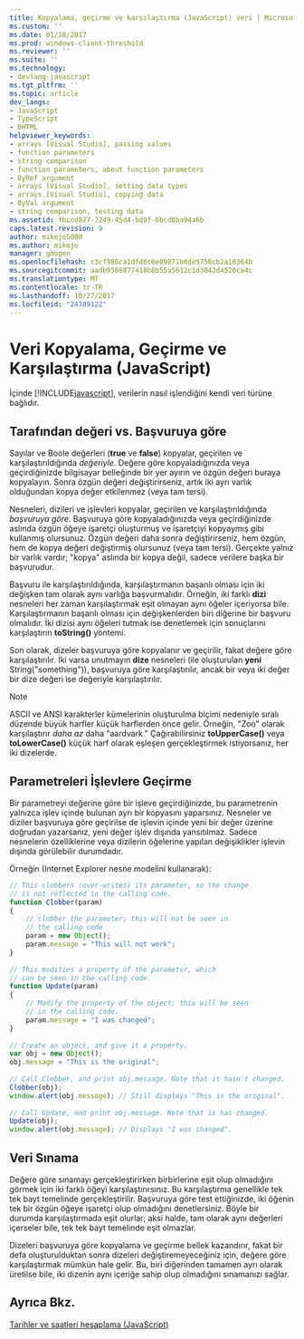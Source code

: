 ```yaml
---
title: Kopyalama, geçirme ve karşılaştırma (JavaScript) veri | Microsoft Docs
ms.custom: ''
ms.date: 01/18/2017
ms.prod: windows-client-threshold
ms.reviewer: ''
ms.suite: ''
ms.technology:
- devlang-javascript
ms.tgt_pltfrm: ''
ms.topic: article
dev_langs:
- JavaScript
- TypeScript
- DHTML
helpviewer_keywords:
- arrays [Visual Studio], passing values
- function parameters
- string comparison
- function parameters, about function parameters
- ByRef argument
- arrays [Visual Studio], setting data types
- arrays [Visual Studio], copying data
- ByVal argument
- string comparison, testing data
ms.assetid: fbccd877-7249-45d4-bd9f-6bcd8ba94a6b
caps.latest.revision: 9
author: mikejo5000
ms.author: mikejo
manager: ghogen
ms.openlocfilehash: c3cf980ca1dfd0c0e09871b6de9756cb2a10364b
ms.sourcegitcommit: aadb9588877418b8b55a5612c1d3842d4520ca4c
ms.translationtype: MT
ms.contentlocale: tr-TR
ms.lasthandoff: 10/27/2017
ms.locfileid: "24789122"
---
```

# <a name="copying-passing-and-comparing-data-javascript"></a>Veri Kopyalama, Geçirme ve Karşılaştırma (JavaScript)
İçinde [!INCLUDE[javascript](../../javascript/includes/javascript-md.md)], verilerin nasıl işlendiğini kendi veri türüne bağlıdır.  
  
## <a name="by-value-vs-by-reference"></a>Tarafından değeri vs. Başvuruya göre  
 Sayılar ve Boole değerleri (**true** ve **false**) kopyalar, geçirilen ve karşılaştırıldığında *değeriyle*. Değere göre kopyaladığınızda veya geçirdiğinizde bilgisayar belleğinde bir yer ayırın ve özgün değeri buraya kopyalayın. Sonra özgün değeri değiştirirseniz, artık iki ayrı varlık olduğundan kopya değer etkilenmez (veya tam tersi).  
  
 Nesneleri, dizileri ve işlevleri kopyalar, geçirilen ve karşılaştırıldığında *başvuruya göre*. Başvuruya göre kopyaladığınızda veya geçirdiğinizde aslında özgün öğeye işaretçi oluşturmuş ve işaretçiyi kopyaymış gibi kullanmış olursunuz. Özgün değeri daha sonra değiştirirseniz, hem özgün, hem de kopya değeri değiştirmiş olursunuz (veya tam tersi). Gerçekte yalnız bir varlık vardır; "kopya" aslında bir kopya değil, sadece verilere başka bir başvurudur.  
  
 Başvuru ile karşılaştırıldığında, karşılaştırmanın başarılı olması için iki değişken tam olarak aynı varlığa başvurmalıdır. Örneğin, iki farklı **dizi** nesneleri her zaman karşılaştırmak eşit olmayan aynı öğeler içeriyorsa bile. Karşılaştırmanın başarılı olması için değişkenlerden biri diğerine bir başvuru olmalıdır. İki dizisi aynı öğeleri tutmak ise denetlemek için sonuçlarını karşılaştırın **toString()** yöntemi.  
  
 Son olarak, dizeler başvuruya göre kopyalanır ve geçirilir, fakat değere göre karşılaştırılır. İki varsa unutmayın **dize** nesneleri (ile oluşturulan **yeni** String("something")), başvuruya göre karşılaştırılır, ancak bir veya iki değer bir dize değeri ise değeriyle karşılaştırılır.  
  
> [!NOTE]
>  ASCII ve ANSI karakterler kümelerinin oluşturulma biçimi nedeniyle sıralı düzende büyük harfler küçük harflerden önce gelir. Örneğin, "Zoo" olarak karşılaştırır *daha az* daha "aardvark." Çağırabilirsiniz **toUpperCase()** veya **toLowerCase()** küçük harf olarak eşleşen gerçekleştirmek istiyorsanız, her iki dizelerde.  
  
## <a name="passing-parameters-to-functions"></a>Parametreleri İşlevlere Geçirme  
 Bir parametreyi değerine göre bir işleve geçirdiğinizde, bu parametrenin yalnızca işlev içinde bulunan ayrı bir kopyasını yaparsınız. Nesneler ve diziler başvuruya göre geçirilse de işlevin içinde yeni bir değer üzerine doğrudan yazarsanız, yeni değer işlev dışında yansıtılmaz. Sadece nesnelerin özelliklerine veya dizilerin öğelerine yapılan değişiklikler işlevin dışında görülebilir durumdadır.  
  
 Örneğin (Internet Explorer nesne modelini kullanarak):  
  
```JavaScript  
// This clobbers (over-writes) its parameter, so the change  
// is not reflected in the calling code.  
function Clobber(param)   
{  
    // clobber the parameter; this will not be seen in   
    // the calling code  
    param = new Object();  
    param.message = "This will not work";  
}  
  
// This modifies a property of the parameter, which  
// can be seen in the calling code.  
function Update(param)  
{  
    // Modify the property of the object; this will be seen  
    // in the calling code.  
    param.message = "I was changed";  
}  
  
// Create an object, and give it a property.  
var obj = new Object();  
obj.message = "This is the original";  
  
// Call Clobber, and print obj.message. Note that it hasn't changed.  
Clobber(obj);  
window.alert(obj.message); // Still displays "This is the original".  
  
// Call Update, and print obj.message. Note that is has changed.  
Update(obj);  
window.alert(obj.message); // Displays "I was changed".  
```  
  
## <a name="testing-data"></a>Veri Sınama  
 Değere göre sınamayı gerçekleştirirken birbirlerine eşit olup olmadığını görmek için iki farklı öğeyi karşılaştırırsınız. Bu karşılaştırma genellikle tek tek bayt temelinde gerçekleştirilir. Başvuruya göre test ettiğinizde, iki öğenin tek bir özgün öğeye işaretçi olup olmadığını denetlersiniz. Böyle bir durumda karşılaştırmada eşit olurlar; aksi halde, tam olarak aynı değerleri içerseler bile, tek tek bayt temelinde eşit olmazlar.  
  
 Dizeleri başvuruya göre kopyalama ve geçirme bellek kazandırır, fakat bir defa oluşturulduktan sonra dizeleri değiştiremeyeceğiniz için, değere göre karşılaştırmak mümkün hale gelir. Bu, biri diğerinden tamamen ayrı olarak üretilse bile, iki dizenin aynı içeriğe sahip olup olmadığını sınamanızı sağlar.  
  
## <a name="see-also"></a>Ayrıca Bkz.  
 [Tarihler ve saatleri hesaplama (JavaScript)](../../javascript/calculating-dates-and-times-javascript.md)